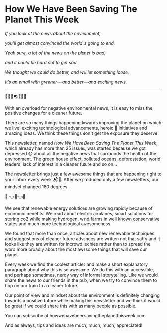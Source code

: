 # How We Have Been Saving The Planet This Week

*If you look at the news about the environment,*

*you’ll get almost convinced the world is going to end.*

*Yeah sure, a lot of the news on the planet is bad,*

*and it could be hard not to get sad.*

*We thought we could do better, and will let something loose,*

*It’s an email with greener — and better — and exciting news.*
___
🚴💨🌞🌏🔋💥🚀

With an overload for negative environmental news, it is easy to miss the positive changes for a cleaner future.

There are so many things happening towards improving the planet on which we live: exciting technological advancements, heroic 💪 initiatives and amazing ideas. We think these things don't get the exposure they deserve.

This newsletter, named *How We Have Been Saving The Planet This Week*, which already has more than 25 issues, was started because we got depressed 😞 about all the negative news that surrounds the health of the environment. The green house effect, polluted oceans, deforestation, world leaders' lack of interest in a cleaner future and so on…

The newsletter brings just a few awesome things that are happening right to your inbox every week 📬👊.
After we produced only a few newsletters, our mindset changed 180 degrees.

🚚 👈🔋👈🌞

We see that renewable energy solutions are growing rapidly because of economic benefits. We read about electric airplanes, smart solutions for storing co2 while making hydrogen, wind farms in well known conservative states and much more technological awesomeness.

We found that more than once, articles about new renewable techniques and suggestions of cleaner future advances are written not that saffy and it looks like they are written for incrowd techies rather than to spread the word more broadly about the most awesome things that will save our planet.

Every week we find the coolest articles and make a short explanatory paragraph about why this is so awesome. We do this with an accessible, and perhaps sometimes, nerdy way of informal storytelling. Like we would share the news to our friends in the pub, when we try to convince them to hop on our train to a cleaner future.

Our point of view and mindset about the environment is definitely changing towards a positive future while making this newsletter and we think it would be great if we could share this with as many people as possible.

You can subscribe at
howwehavebeensavingtheplanetthisweek.com

And as always, tips and ideas are much, much, much, appreciated!
